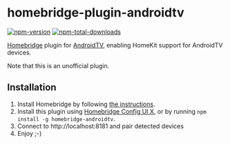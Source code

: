 # homebridge-plugin-androidtv

[![npm-version](https://badgen.net/npm/v/homebridge-androidtv)](https://www.npmjs.com/package/homebridge-androidtv)
[![npm-total-downloads](https://badgen.net/npm/dt/homebridge-androidtv)](https://www.npmjs.com/package/homebridge-androidtv)

[Homebridge](https://homebridge.io) plugin for [AndroidTV](https://www.android.com/intl/fr_fr/tv/),
enabling HomeKit support for AndroidTV devices.

Note that this is an unofficial plugin.

## Installation
1. Install Homebridge by following
   [the instructions](https://github.com/homebridge/homebridge/wiki).
2. Install this plugin using [Homebridge Config UI X](https://github.com/oznu/homebridge-config-ui-x), or by running `npm install -g homebridge-androidtv`.
3. Connect to http://localhost:8181 and pair detected devices
4. Enjoy ;-) 
